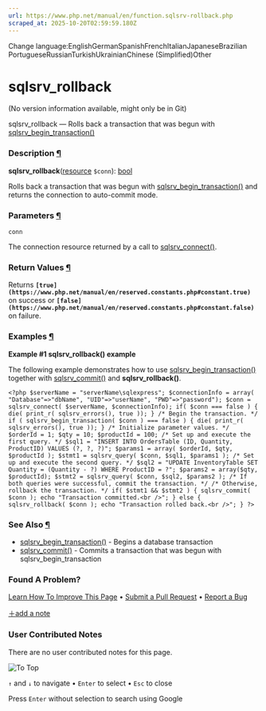```yaml
---
url: https://www.php.net/manual/en/function.sqlsrv-rollback.php
scraped_at: 2025-10-20T02:59:59.180Z
---
```


Change language:EnglishGermanSpanishFrenchItalianJapaneseBrazilian PortugueseRussianTurkishUkrainianChinese (Simplified)Other

# sqlsrv\_rollback

(No version information available, might only be in Git)

sqlsrv\_rollback — Rolls back a transaction that was begun with
[sqlsrv\_begin\_transaction()](https://www.php.net/manual/en/function.sqlsrv-begin-transaction.php)

### Description [¶](https://www.php.net/manual/en/function.sqlsrv-rollback.php\#refsect1-function.sqlsrv-rollback-description)

**sqlsrv\_rollback**([resource](https://www.php.net/manual/en/language.types.resource.php) `$conn`): [bool](https://www.php.net/manual/en/language.types.boolean.php)

Rolls back a transaction that was begun with [sqlsrv\_begin\_transaction()](https://www.php.net/manual/en/function.sqlsrv-begin-transaction.php)
and returns the connection to auto-commit mode.


### Parameters [¶](https://www.php.net/manual/en/function.sqlsrv-rollback.php\#refsect1-function.sqlsrv-rollback-parameters)

`conn`

The connection resource returned by a call to [sqlsrv\_connect()](https://www.php.net/manual/en/function.sqlsrv-connect.php).


### Return Values [¶](https://www.php.net/manual/en/function.sqlsrv-rollback.php\#refsect1-function.sqlsrv-rollback-returnvalues)

Returns **`[true](https://www.php.net/manual/en/reserved.constants.php#constant.true)`** on success or **`[false](https://www.php.net/manual/en/reserved.constants.php#constant.false)`** on failure.


### Examples [¶](https://www.php.net/manual/en/function.sqlsrv-rollback.php\#refsect1-function.sqlsrv-rollback-examples)

**Example #1 **sqlsrv\_rollback()** example**

The following example demonstrates how to use [sqlsrv\_begin\_transaction()](https://www.php.net/manual/en/function.sqlsrv-begin-transaction.php)
together with [sqlsrv\_commit()](https://www.php.net/manual/en/function.sqlsrv-commit.php) and **sqlsrv\_rollback()**.


`<?php
$serverName = "serverName\sqlexpress";
$connectionInfo = array( "Database"=>"dbName", "UID"=>"userName", "PWD"=>"password");
$conn = sqlsrv_connect( $serverName, $connectionInfo);
if( $conn === false ) {
    die( print_r( sqlsrv_errors(), true ));
}
/* Begin the transaction. */
if ( sqlsrv_begin_transaction( $conn ) === false ) {
     die( print_r( sqlsrv_errors(), true ));
}
/* Initialize parameter values. */
$orderId = 1; $qty = 10; $productId = 100;
/* Set up and execute the first query. */
$sql1 = "INSERT INTO OrdersTable (ID, Quantity, ProductID)
         VALUES (?, ?, ?)";
$params1 = array( $orderId, $qty, $productId );
$stmt1 = sqlsrv_query( $conn, $sql1, $params1 );
/* Set up and execute the second query. */
$sql2 = "UPDATE InventoryTable
         SET Quantity = (Quantity - ?)
         WHERE ProductID = ?";
$params2 = array($qty, $productId);
$stmt2 = sqlsrv_query( $conn, $sql2, $params2 );
/* If both queries were successful, commit the transaction. */
/* Otherwise, rollback the transaction. */
if( $stmt1 && $stmt2 ) {
     sqlsrv_commit( $conn );
     echo "Transaction committed.<br />";
} else {
     sqlsrv_rollback( $conn );
     echo "Transaction rolled back.<br />";
}
?>`

### See Also [¶](https://www.php.net/manual/en/function.sqlsrv-rollback.php\#refsect1-function.sqlsrv-rollback-seealso)

- [sqlsrv\_begin\_transaction()](https://www.php.net/manual/en/function.sqlsrv-begin-transaction.php) \- Begins a database transaction
- [sqlsrv\_commit()](https://www.php.net/manual/en/function.sqlsrv-commit.php) \- Commits a transaction that was begun with sqlsrv\_begin\_transaction

### Found A Problem?

[Learn How To Improve This Page](https://github.com/php/doc-base/blob/master/README.md "This will take you to our contribution guidelines on GitHub")
•
[Submit a Pull Request](https://github.com/php/doc-en/blob/master/reference/sqlsrv/functions/sqlsrv-rollback.xml)
•
[Report a Bug](https://github.com/php/doc-en/issues/new?body=From%20manual%20page:%20https:%2F%2Fphp.net%2Ffunction.sqlsrv-rollback%0A%0A---)

[＋add a note](https://www.php.net/manual/add-note.php?sect=function.sqlsrv-rollback&repo=en&redirect=https://www.php.net/manual/en/function.sqlsrv-rollback.php)

### User Contributed Notes

There are no user contributed notes for this page.

![To Top](https://www.php.net/images/to-top@2x.png)

`↑` and `↓` to navigate •
`Enter` to select •
`Esc` to close


Press `Enter` without
selection to search using Google